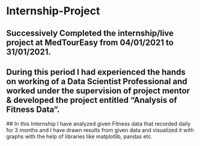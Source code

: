 # Internship-Project
## Successively Completed the internship/live project at MedTourEasy from 04/01/2021 to 31/01/2021. 

## During this period I had experienced the hands on working of a Data Scientist Professional and worked under the supervision of project mentor & developed the project entitled “Analysis of Fitness Data”.

## In this Internship I have analyzed given Fitness data that recorded daily for 3 months and I have drawn results from given data and visualized it with graphs with the help of libraries like matplotlib, pandas etc.
